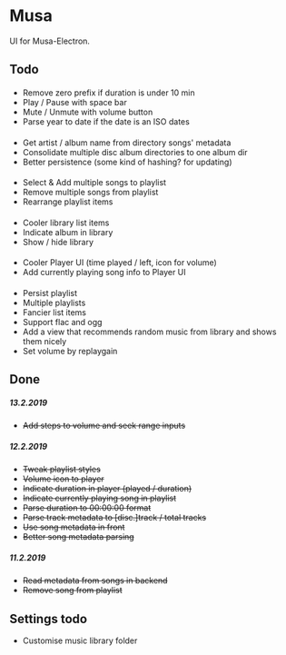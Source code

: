# Musa

UI for Musa-Electron.

## Todo

####

- Remove zero prefix if duration is under 10 min
- Play / Pause with space bar
- Mute / Unmute with volume button
- Parse year to date if the date is an ISO dates

####

- Get artist / album name from directory songs' metadata
- Consolidate multiple disc album directories to one album dir
- Better persistence (some kind of hashing? for updating)

####

- Select & Add multiple songs to playlist
- Remove multiple songs from playlist
- Rearrange playlist items

####

- Cooler library list items
- Indicate album in library
- Show / hide library

####

- Cooler Player UI (time played / left, icon for volume)
- Add currently playing song info to Player UI

####

- Persist playlist
- Multiple playlists
- Fancier list items
- Support flac and ogg
- Add a view that recommends random music from library and shows them nicely
- Set volume by replaygain

## Done

##### 13.2.2019

- ~~Add steps to volume and seek range inputs~~

##### 12.2.2019

- ~~Tweak playlist styles~~
- ~~Volume icon to player~~
- ~~Indicate duration in player (played / duration)~~
- ~~Indicate currently playing song in playlist~~
- ~~Parse duration to 00:00:00 format~~
- ~~Parse track metadata to [disc.]track / total tracks~~
- ~~Use song metadata in front~~
- ~~Better song metadata parsing~~

##### 11.2.2019

- ~~Read metadata from songs in backend~~
- ~~Remove song from playlist~~

## Settings todo

- Customise music library folder
